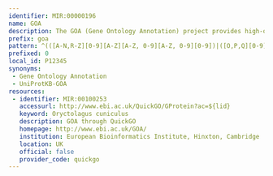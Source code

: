 ```yaml
---
identifier: MIR:00000196
name: GOA
description: The GOA (Gene Ontology Annotation) project provides high-quality Gene Ontology (GO) annotations to proteins in the UniProt Knowledgebase (UniProtKB) and International Protein Index (IPI). This involves electronic annotation and the integration of high-quality manual GO annotation from all GO Consortium model organism groups and specialist groups.
prefix: goa
pattern: ^(([A-N,R-Z][0-9][A-Z][A-Z, 0-9][A-Z, 0-9][0-9])|([O,P,Q][0-9][A-Z, 0-9][A-Z, 0-9][A-Z, 0-9][0-9]))|(URS[0-9A-F]{10}(_[0-9]+){0,1})|(EBI-[0-9]+)$
prefixed: 0
local_id: P12345
synonyms:
 - Gene Ontology Annotation
 - UniProtKB-GOA
resources:
 - identifier: MIR:00100253
   accessurl: http://www.ebi.ac.uk/QuickGO/GProtein?ac=${lid}
   keyword: Oryctolagus cuniculus
   description: GOA through QuickGO
   homepage: http://www.ebi.ac.uk/GOA/
   institution: European Bioinformatics Institute, Hinxton, Cambridge
   location: UK
   official: false
   provider_code: quickgo
---
```

